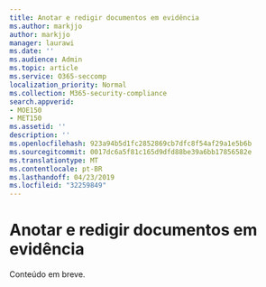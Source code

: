 ```yaml
---
title: Anotar e redigir documentos em evidência
ms.author: markjjo
author: markjjo
manager: laurawi
ms.date: ''
ms.audience: Admin
ms.topic: article
ms.service: O365-seccomp
localization_priority: Normal
ms.collection: M365-security-compliance
search.appverid:
- MOE150
- MET150
ms.assetid: ''
description: ''
ms.openlocfilehash: 923a94b5d1fc2852869cb7dfc8f54af29a1e5b6b
ms.sourcegitcommit: 0017dc6a5f81c165d9dfd88be39a6bb17856582e
ms.translationtype: MT
ms.contentlocale: pt-BR
ms.lasthandoff: 04/23/2019
ms.locfileid: "32259849"
---
```

# <a name="annotate-and-redact-documents-in-evidence"></a>Anotar e redigir documentos em evidência

Conteúdo em breve.